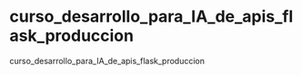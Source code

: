 # curso_desarrollo_para_IA_de_apis_flask_produccion
curso_desarrollo_para_IA_de_apis_flask_produccion
